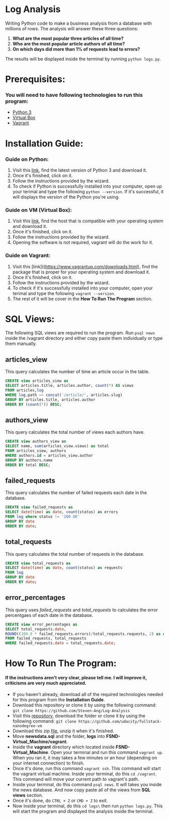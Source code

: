 # Log Analysis
Writing Python code to make a business analysis from a database with millions of rows. The analysis will answer these three questions:
1. **What are the most popular three articles of all time?**
2. **Who are the most popular article authors of all time?**
3. **On which days did more than 1% of requests lead to errors?**

The results will be displayed inside the terminal by running `python logs.py`.

# Prerequisites:
### You will need to have following technologies to run this program:
* [Python 3](https://www.python.org/downloads/)
* [Virtual Box](https://www.virtualbox.org/wiki/Downloads)
* [Vagrant](https://www.vagrantup.com/downloads.html)

# Installation Guide:
### Guide on Python:
1. Visit this [link](https://www.python.org/downloads/), find the latest version of Python 3 and download it.
2. Once it's finished, click on it.
3. Follow the instructions provided by the wizard.
4. To check if Python is successfully installed into your computer, open up your terimal and type the following `python --version`. If it's successful, it will displays the version of the Python you're using.

### Guide on VM (Virtual Box):
1. Visit this [link](https://www.virtualbox.org/wiki/Downloads), find the host that is compatible with your operating system and download it.
2. Once it's finished, click on it.
3. Follow the instructions provided by the wizard.
4. Opening the software is not required, vagrant will do the work for it.

### Guide on Vagrant:
1. Visit this [link]((https://www.vagrantup.com/downloads.html), find the package that is proper for your operating system and download it.
2. Once it's finished, click on it.
3. Follow the instructions provided by the wizard.
4. To check if it's successfully installed into your computer, open your terimal and type the following `vagrant --version`.
5. The rest of it will be cover in the **How To Run The Program** section.

# SQL Views:
The following SQL views are required to run the program. Run `psql news` inside the /vagrant directory and either copy paste them individually or type them manually.

## articles_view
This query calculates the number of time an article occur in the table.
```SQL
CREATE view articles_view as
SELECT articles.title, articles.author, count(*) AS views
FROM articles,log
WHERE log.path ~~ concat('/article/', articles.slug)
GROUP BY articles.title, articles.author
ORDER BY (count(*)) DESC;
```
## authors_view
This query calculates the total number of views each authors have.
```SQL
CREATE view authors_view as
SELECT name, sum(articles_view.views) as total
FROM articles_view, authors
WHERE authors.id = articles_view.author
GROUP BY authors.name
ORDER BY total DESC;
```
## failed_requests
This query calculates the number of failed requests each date in the database.
```SQL
CREATE view failed_requests as
SELECT date(time) as date, count(status) as errors
FROM log where status != '200 OK'
GROUP BY date
ORDER BY date;
```
## total_requests
This query calculates the total number of requests in the database.
```SQL
CREATE view total_requests as
SELECT date(time) as date, count(status) as requests
FROM log
GROUP BY date
ORDER BY date;
```
## error_percentages
This query uses *failed_requests* and *total_requests* to calculates the error percentgaes of each date in the database.
```SQL
CREATE view error_percentages as
SELECT total_requests.date,
ROUND((100.0 * failed_requests.errors)/total_requests.requests, 2) as error_percentages
FROM failed_requests, total_requests
WHERE failed_requests.date = total_requests.date;
```

# How To Run The Program:
#### If the instructions aren't very clear, please tell me. I will improve it, criticisms are very much appreciated.
* If you haven't already, download all of the required technologies needed for this program from the **Installation Guide**.
* Download this repository or clone it by using the following command: `git clone https://github.com/Steven-Ang/Log-Analysis`
* Visit this [repository](https://github.com/udacity/fullstack-nanodegree-vm), download the folder or clone it by using the following command: `git clone https://github.com/udacity/fullstack-nanodegree-vm`
* Download this zip [file](https://d17h27t6h515a5.cloudfront.net/topher/2016/August/57b5f748_newsdata/newsdata.zip), unzip it when it's finished.
* Move **newsdata.sql** and the folder, **logs** into **FSND-Virtual_Machine/vagrant**.
* Inside the **vagrant** directory which located inside **FSND-Virtual_Machine**. Open your terminal and run this command `vagrant up`. When you ran it, it may takes a few minutes or an hour (depending on your internet connection) to finish.
* Once it's done, run this command `vagrant ssh`. This command will start the vagrant virtual machine. Inside your terminal, do this `cd /vagrant`. This command will move your current path to vagrant's path.
* Inside your terminal, do this command `psql news`. It will takes you inside the news database. And now copy paste all of the views from **SQL views** section.
* Once it's done, do `CTRL + Z` or `CMD + Z` to exit.
* Now inside your terminal, do this `cd logs\` then run `python logs.py`. This will start the program and displayed the analysis inside the terminal.
